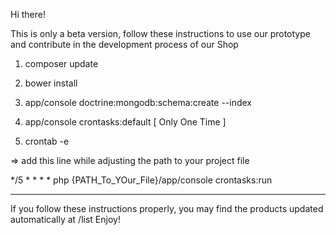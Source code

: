 Hi there!

This is only a beta version, follow these instructions to use our prototype and contribute in the development process of our Shop


1) composer update

2) bower install

3)  app/console doctrine:mongodb:schema:create --index

4) app/console crontasks:default [ Only One Time ]

4)  crontab -e 

=> add this line while adjusting the path to your project file


*/5 * * * * php {PATH_To_YOur_File}/app/console crontasks:run

_______________________________________________

If you follow these instructions properly, you may find the products updated automatically at /list
Enjoy!


